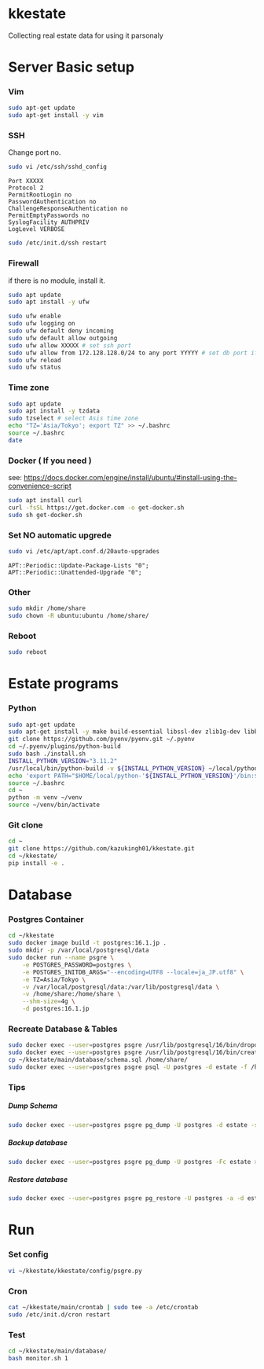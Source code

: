 # kkestate
Collecting real estate data for using it parsonaly

# Server Basic setup

### Vim

```bash
sudo apt-get update
sudo apt-get install -y vim
```

### SSH

Change port no.

```bash
sudo vi /etc/ssh/sshd_config
```

```ssh
Port XXXXX
Protocol 2
PermitRootLogin no
PasswordAuthentication no
ChallengeResponseAuthentication no
PermitEmptyPasswords no
SyslogFacility AUTHPRIV
LogLevel VERBOSE
```

```bash
sudo /etc/init.d/ssh restart
```

### Firewall

if there is no module, install it.

```bash
sudo apt update
sudo apt install -y ufw
```

```bash
sudo ufw enable
sudo ufw logging on
sudo ufw default deny incoming
sudo ufw default allow outgoing
sudo ufw allow XXXXX # set ssh port
sudo ufw allow from 172.128.128.0/24 to any port YYYYY # set db port if you need
sudo ufw reload
sudo ufw status
```

### Time zone

```bash
sudo apt update
sudo apt install -y tzdata
sudo tzselect # select Asis time zone
echo "TZ='Asia/Tokyo'; export TZ" >> ~/.bashrc
source ~/.bashrc
date
```

### Docker ( If you need )

see: https://docs.docker.com/engine/install/ubuntu/#install-using-the-convenience-script

```bash
sudo apt install curl
curl -fsSL https://get.docker.com -o get-docker.sh
sudo sh get-docker.sh
```

### Set NO automatic upgrede

```bash
sudo vi /etc/apt/apt.conf.d/20auto-upgrades
```

```
APT::Periodic::Update-Package-Lists "0";
APT::Periodic::Unattended-Upgrade "0";
```

### Other

```bash
sudo mkdir /home/share
sudo chown -R ubuntu:ubuntu /home/share/
```

### Reboot

```bash
sudo reboot
```

# Estate programs

### Python

```bash
sudo apt-get update
sudo apt-get install -y make build-essential libssl-dev zlib1g-dev libbz2-dev libreadline-dev libsqlite3-dev wget curl llvm libncurses5-dev libncursesw5-dev xz-utils tk-dev libffi-dev liblzma-dev git iputils-ping net-tools cron rsyslog
git clone https://github.com/pyenv/pyenv.git ~/.pyenv
cd ~/.pyenv/plugins/python-build
sudo bash ./install.sh
INSTALL_PYTHON_VERSION="3.11.2"
/usr/local/bin/python-build -v ${INSTALL_PYTHON_VERSION} ~/local/python-${INSTALL_PYTHON_VERSION}
echo 'export PATH="$HOME/local/python-'${INSTALL_PYTHON_VERSION}'/bin:$PATH"' >> ~/.bashrc
source ~/.bashrc
cd ~
python -m venv ~/venv
source ~/venv/bin/activate
```

### Git clone

```bash
cd ~
git clone https://github.com/kazukingh01/kkestate.git
cd ~/kkestate/
pip install -e .
```

# Database

### Postgres Container

```bash
cd ~/kkestate
sudo docker image build -t postgres:16.1.jp .
sudo mkdir -p /var/local/postgresql/data
sudo docker run --name psgre \
    -e POSTGRES_PASSWORD=postgres \
    -e POSTGRES_INITDB_ARGS="--encoding=UTF8 --locale=ja_JP.utf8" \
    -e TZ=Asia/Tokyo \
    -v /var/local/postgresql/data:/var/lib/postgresql/data \
    -v /home/share:/home/share \
    --shm-size=4g \
    -d postgres:16.1.jp
```

### Recreate Database & Tables

```bash
sudo docker exec --user=postgres psgre /usr/lib/postgresql/16/bin/dropdb estate
sudo docker exec --user=postgres psgre /usr/lib/postgresql/16/bin/createdb --encoding=UTF8 --locale=ja_JP.utf8 --template=template0 --port 5432 estate
cp ~/kkestate/main/database/schema.sql /home/share/
sudo docker exec --user=postgres psgre psql -U postgres -d estate -f /home/share/schema.sql 
```

### Tips

##### Dump Schema

```bash
sudo docker exec --user=postgres psgre pg_dump -U postgres -d estate -s > ./schema.sql
```

##### Backup database

```bash
sudo docker exec --user=postgres psgre pg_dump -U postgres -Fc estate > ./db_`date "+%Y%m%d"`.dump
```

##### Restore database

```bash
sudo docker exec --user=postgres psgre pg_restore -U postgres -a -d estate -Fc /home/share/db_`date "+%Y%m%d"`.dump
```

# Run

### Set config

```bash
vi ~/kkestate/kkestate/config/psgre.py
```

### Cron

```bash
cat ~/kkestate/main/crontab | sudo tee -a /etc/crontab
sudo /etc/init.d/cron restart
```

### Test

```bash
cd ~/kkestate/main/database/
bash monitor.sh 1
```